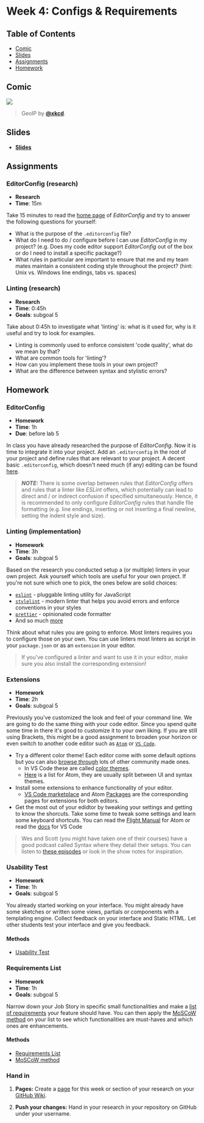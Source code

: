 <!--lint disable no-html-->

# Week 4: Configs & Requirements

## Table of Contents

*   [Comic](#comic)
*   [Slides](#slides)
*   [Assignments](#assignments)
*   [Homework](#homework)

## Comic

[![][comic-cover]][comic-link]

> GeoIP by [**@xkcd**][comic-author].

## Slides

*   [**Slides**][slides-lab]

## Assignments

### EditorConfig (research)

* **Research**
* **Time**: 15m

Take 15 minutes to read the [home page](https://editorconfig.org/) of _EditorConfig_ and try to answer the following questions for yourself:

* What is the purpose of the `.editorconfig` file?
* What do I need to do / configure before I can use _EditorConfig_ in my project? (e.g. Does my code editor support _EditorConfig_ out of the box or do I need to install a specific package?)
* What rules in particular are important to ensure that me and my team mates maintain a consistent coding style throughout the project? (hint: Unix vs. Windows line endings, tabs vs. spaces)

### Linting (research)

*   **Research**
*   **Time**: 0:45h
*   **Goals**: subgoal 5

Take about 0:45h to investigate what 'linting' is: what is it used for, why is it useful and try to look for examples.

* Linting is commonly used to enforce consistent 'code quality', what do we mean by that?
* What are common tools for 'linting'?
* How can you implement these tools in your own project?
* What are the difference between syntax and stylistic errors?

## Homework

### EditorConfig

* **Homework**
* **Time**: 1h
* **Due**: before lab 5

In class you have already researched the purpose of _EditorConfig_. Now it is time to integrate it into your project. Add an `.editorconfig` in the root of your project and define rules that are relevant to your project. A decent basic `.editorconfig`, which doesn't need much (if any) editing can be found [here](https://raw.githubusercontent.com/laravel/laravel/master/.editorconfig).

> **_NOTE:_** There is some overlap between rules that _EditorConfig_ offers and rules that a linter like _ESLint_ offers, which potentially can lead to direct and / or indirect confusion if specified simultaneously. Hence, it is recommended to only configure _EditorConfig_ rules that handle file formatting (e.g. line endings, inserting or not inserting a final newline, setting the indent style and size).

### Linting (implementation)

*   **Homework**
*   **Time**: 3h
*   **Goals**: subgoal 5

Based on the research you conducted setup a (or multiple) linters in your own project. Ask yourself which tools are useful for your own project. If you're not sure which one to pick, the ones below are solid choices:

* [`eslint`](https://eslint.org/) - pluggable linting utility for JavaScript
* [`stylelint`](https://stylelint.io/) - modern linter that helps you avoid errors and enforce conventions in your styles
* [`prettier`](https://prettier.io/) - opinionated code formatter
* And so much [more](https://github.com/caramelomartins/awesome-linters#)

Think about what rules you are going to enforce. Most linters requires you to configure those on your own. You can use linters most linters as script in your `package.json` or as an `extension` in your editor.

> If you've configured a linter and want to use it in your editor, make sure you also install the corresponding extension!

### Extensions

*   **Homework**
*   **Time**: 2h
*   **Goals**: subgoal 5

Previously you've customized the look and feel of your command line. We are going to do the same thing with your code editor. Since you spend quite some time in there it's good to customize it to your own liking. If you are still using Brackets, this might be a good assignment to broaden your horizon or even switch to another code editor such as [`Atom`](https://atom.io/) or [`VS Code`](https://code.visualstudio.com/).

* Try a different color theme! Each editor come with some default options but you can also [browse through](http://color-themes.com/?view=index) lots of other community made ones.
    * In VS Code these are called [color themes](https://code.visualstudio.com/docs/getstarted/themes).
    * [Here](https://atom.io/themes) is a list for Atom, they are usually split between UI and syntax themes.
* Install some extensions to enhance functionality of your editor.
    * [VS Code marketplace](https://marketplace.visualstudio.com/vscode) and Atom [Packages](https://atom.io/packages) are the corresponding pages for extensions for both editors.
* Get the most out of your edidtor by tweaking your settings and getting to know the shorcuts. Take some time to tweak some settings and learn some keyboard shortcuts. You can read the [Flight Manual](https://flight-manual.atom.io/) for Atom or read the [docs](https://code.visualstudio.com/docs) for VS Code

> Wes and Scott (you might have taken one of their courses) have a good podcast called Syntax where they detail their setups. You can listen to [these episodes](https://syntax.fm/show/012/why-is-everyone-switching-to-vs-code) or look in the show notes for inspiration.

### Usability Test

*   **Homework**
*   **Time**: 1h
*   **Goals**: subgoal 5

You already started working on your interface. You might already have some sketches or written some views, partials or components with a templating engine. Collect feedback on your interface and Static HTML. Let other students test your interface and give you feedback.

#### Methods
*   [Usability Test](http://cmdmethods.nl/cards/lab/usability-testing)

### Requirements List

*   **Homework**
*   **Time**: 1h
*   **Goals**: subgoal 5

Narrow down your Job Story in specific small functionalities and make a [list of requirements]() your feature should have. You can then apply the [MoSCoW method](https://en.wikipedia.org/wiki/MoSCoW_method) on your list to see which functionalities are must-haves and which ones are enhancements.

#### Methods
*   [Requirements List](http://cmdmethods.nl/cards/stepping-stones/requirement-list)
*   [MoSCoW method](https://en.wikipedia.org/wiki/MoSCoW_method)

### Hand in

1. **Pages:**
Create a [page](https://guides.github.com/features/wikis/#adding-pages) for this week or section of your research on your [GitHub Wiki](https://guides.github.com/features/wikis/#creating-your-wiki).

1. **Push your changes:**
Hand in your research in your repository on GitHub under your username.

[bugs]: readme.md#bugs

[comic-cover]: https://imgs.xkcd.com/comics/geoip.png

[comic-link]: https://xkcd.com/713/

[comic-author]: https://xkcd.com

[slides-lab]: https://docs.google.com/presentation/d/1Jaq86Wo5qQkVzeJX2ZY1JoL8T5Lvfq4A7hC01sLNjUM/edit?usp=sharing
